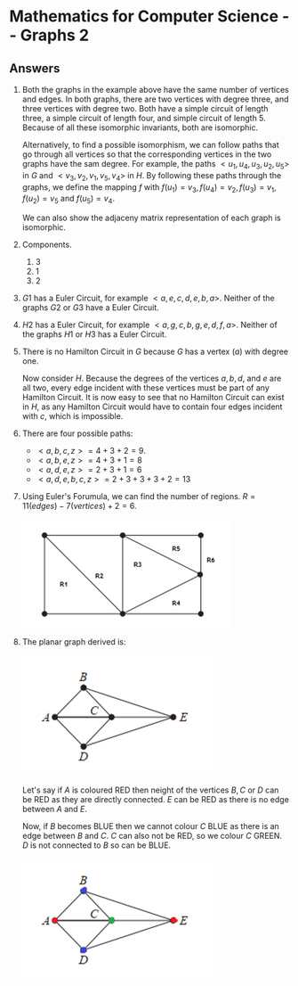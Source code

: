 # Mathematics for Computer Science -- Graphs 2

<script>
MathJax = {
  tex: {
    inlineMath: [['$', '$'], ['\\(', '\\)']]
  },
  svg: {
    fontCache: 'global'
  }
};
</script>
<script type="text/javascript" id="MathJax-script" async
  src="https://cdn.jsdelivr.net/npm/mathjax@3/es5/tex-svg.js">
</script>

## Answers

1. Both the graphs in the example above have the same number of vertices and edges. In both graphs, there are two vertices with degree three, and three vertices with degree two. Both have a simple circuit of length three, a simple circuit of length four, and simple circuit of length 5. Because of all these isomorphic invariants, both are isomorphic.

   Alternatively, to find a possible isomorphism, we can follow paths that go through all vertices so that the corresponding vertices in the two graphs have the sam degree. For example, the paths $<u_1, u_4, u_3, u_2, u_5>$ in $G$ and $<v_3, v_2, v_1, v_5, v_4>$ in $H$. By following these paths through the graphs, we define the mapping $f$ with $f(u_1) = v_3, f(u_4) = v_2, f(u_3) = v_1, f(u_2) = v_5$ and $f(u_5) = v_4$.

   We can also show the adjaceny matrix representation of each graph is isomorphic.

2. Components.

   1. 3
   2. 1
   3. 2

3. $G1$ has a Euler Circuit, for example $<a, e, c, d, e, b, a>$. Neither of the graphs $G2$ or $G3$ have a Euler Circuit.

4. $H2$ has a Euler Circuit, for example $< a, g, c, b, g, e, d, f, a>$. Neither of the graphs $H1$ or $H3$ has a Euler Circuit.

5. There is no Hamilton Circuit in $G$ because $G$ has a vertex ($a$) with degree one.

   Now consider $H$. Because the degrees of the vertices $a, b, d$, and $e$ are all two, every edge incident with these vertices must be part of any Hamilton Circuit. It is now easy to see that no Hamilton Circuit can exist in $H$, as any Hamilton Circuit would have to contain four edges incident with $c$, which is impossible.

6. There are four possible paths:

   - $<a, b, c, z> = 4 + 3 + 2 = 9$.
   - $< a, b, e, z> = 4 + 3 + 1 = 8$
   - $< a, d, e, z > = 2 + 3 + 1 = 6$
   - $<a, d, e, b, c, z> = 2 + 3 + 3 + 3 + 2 = 13$

7. Using Euler's Forumula, we can find the number of regions. $R = 11 (edges) - 7 (vertices) + 2 = 6$.

   ![Graphs](graphs-14.png)

8. The planar graph derived is:

   ![Graphs](graphs-15.png)

   Let's say if $A$ is coloured RED then neight of the vertices $B, C$ or $D$ can be RED as they are directly connected. $E$ can be RED as there is no edge between $A$ and $E$.

   Now, if $B$ becomes BLUE then we cannot colour $C$ BLUE as there is an edge between $B$ and $C$. $C$ can also not be RED, so we colour $C$ GREEN. $D$ is not connected to $B$ so can be BLUE.

   ![Graphs](graphs-16.png)

